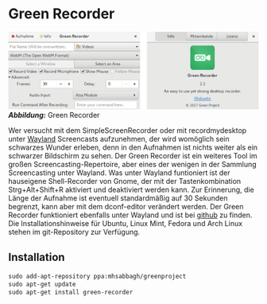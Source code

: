 # Green Recorder

![Green Recorder](images/greenrecorder_und_info.png)    
***Abbildung:*** Green Recorder

Wer versucht mit dem SimpleScreenRecorder oder mit recordmydesktop unter [Wayland](https://de.wikipedia.org/wiki/Wayland_(Anzeige-Server)) Screencasts aufzunehmen, 
der wird womöglich sein schwarzes Wunder erleben, denn in den Aufnahmen ist nichts weiter als ein schwarzer Bildschirm zu sehen.
Der Green Recorder ist ein weiteres Tool im großen Screencasting-Repertoire, aber eines der wenigen in der Sammlung
Screencasting unter Wayland. Was unter Wayland funtioniert ist der hauseigene Shell-Recorder von Gnome, der mit der
Tastenkombination Strg+Alt+Shift+R aktiviert und deaktiviert werden kann. 
Zur Erinnerung, die Länge der Aufnahme ist eventuell standardmäßig auf 30 Sekunden begrenzt,
kann aber mit dem dconf-editor verändert werden.
Der Green Recorder funktioniert ebenfalls unter Wayland und ist bei [github](https://github.com/green-project/green-recorder) zu finden. Die Installationshinweise für Ubuntu, Linux Mint, Fedora und Arch Linux stehen im git-Repository zur Verfügung.

## Installation

```
sudo add-apt-repository ppa:mhsabbagh/greenproject
sudo apt-get update
sudo apt-get install green-recorder
```

